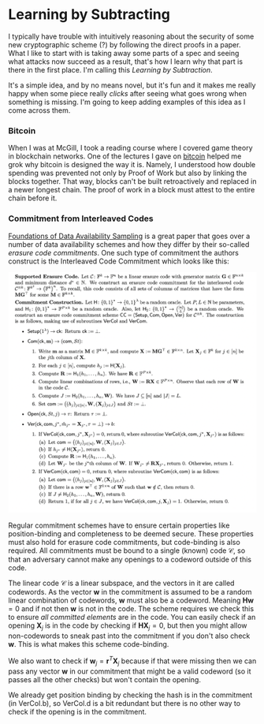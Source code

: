 # Learning by Subtracting

I typically have trouble with intuitively reasoning about the security of some new cryptographic scheme (?) by following the direct proofs in a paper. What I like to start with is taking away some parts of a spec and seeing what attacks now succeed as a result, that's how I learn why that part is there in the first place. I'm calling this _Learning by Subtraction_.

It's a simple idea, and by no means novel, but it's fun and it makes me really happy when some piece really _clicks_ after seeing what goes wrong when something is missing. I'm going to keep adding examples of this idea as I come across them.

### Bitcoin

When I was at McGill, I took a reading course where I covered game theory in blockchain networks. One of the lectures I gave on [bitcoin](https://www.notion.so/ghili/Bitcoin-3bd628ae48f34190b06fe34160227f08) helped me grok why bitcoin is designed the way it is. Namely, I understood how double spending was prevented not only by Proof of Work but also by linking the blocks together. That way, blocks can't be built retroactively and replaced in a newer longest chain. The proof of work in a block must attest to the entire chain before it.

### Commitment from Interleaved Codes

[Foundations of Data Availability Sampling](https://eprint.iacr.org/2023/1079.pdf) is a great paper that goes over a number of data availability schemes and how they differ by their so-called _erasure code commitments_. One such type of commitment the authors construct is the Interleaved Code Commitment which looks like this:

![](./assets/interleaved_code_commitment.png)

Regular commitment schemes have to ensure certain properties like position-binding and completeness to be deemed secure. These properties must also hold for erasure code commitments, but code-binding is also required. All commitments must be bound to a single (known) code $\mathcal{C}$, so that an adversary cannot make any openings to a codeword outside of this code.

The linear code $\mathcal{C}$ is a linear subspace, and the vectors in it are called codewords. As the vector $\textbf{w}$ in the commitment is assumed to be a random linear combination of codewords, $\textbf{w}$ must also be a codeword. Meaning $\textbf{H}\textbf{w} = 0$ and if not then $\textbf{w}$ is not in the code. The scheme requires we check this to ensure _all committed elements_ are in the code. You can easily check if an opening $\textbf{X}_j$ is in the code by checking if $\textbf{H}\textbf{X}_j = 0$, but then you might allow non-codewords to sneak past into the commitment if you don't also check $\textbf{w}$. This is what makes this scheme code-binding.

We also want to check if $\textbf{w}_j = \textbf{r}^T\textbf{X}_j$ because if that were missing then we can pass any vector $\textbf{w}$ in our commitment that might be a valid codeword (so it passes all the other checks) but won't contain the opening.

We already get position binding by checking the hash is in the commitment (in $\text{VerCol.b}$), so $\text{VerCol.d}$ is a bit redundant but there is no other way to check if the opening is in the commitment.
